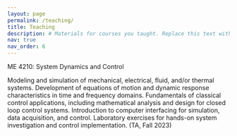 ```yaml
---
layout: page
permalink: /teaching/
title: Teaching
description: # Materials for courses you taught. Replace this text with your description.
nav: true
nav_order: 6
---
```



ME 4210: System Dynamics and Control


Modeling and simulation of mechanical, electrical, fluid, and/or thermal systems. Development of equations of motion and dynamic response characteristics in time and frequency domains. Fundamentals of classical control applications, including mathematical analysis and design for closed loop control systems. Introduction to computer interfacing for simulation, data acquisition, and control. Laboratory exercises for hands-on system investigation and control implementation. (TA, Fall 2023)


